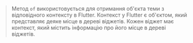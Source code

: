 >Метод `of` використовується для отримання об'єкта теми з відповідного контексту в Flutter. Контекст у Flutter є об'єктом, який представляє деяке місце в дереві віджетів. Кожен віджет має контекст, який містить інформацію про його місце в дереві віджетів.